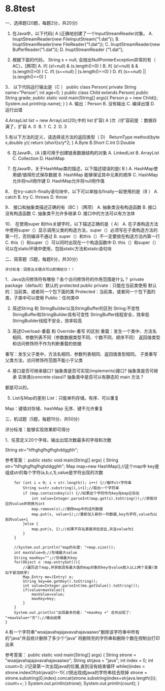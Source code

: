 # 8.8test

一、选择题(20题，每题2分，共20分)

1. 在Java中，以下代码( A  )正确地创建了一个InputStreamReader对象。
A.  InuptStreamReader(new FileInputStream(“1.dat”));
B.  InuptStreamReader(new FileReader(“1.dat”));
C.  InuptStreamReader(new BufferReader(“1.dat”));
D.  InuptStreamReader (“1.dat”);

2. 根据下面的代码，
String s = null;
会抛出NullPointerException异常的有（ AC）。[两项]
A.  if( (s!=null) & (s.length()>0) )
B.  if( (s!=null) & & (s.length()>0) )
C.  if( (s==null) | (s.length()==0) )
D.  if( (s==null) || (s.length()==0) )

3． 以下代码运行输出是（C ）
public class Person{
  private String name=”Person”;
  int age=0;
}
public class Child extends Person{
  public String grade;
  public static void main(String[] args){
  Person p = new Child();
  System.out.println(p.name);
}
}
A. 输出：Person
B. 没有输出
C. 编译出错
D. 运行出错

4.ArrayList list = new ArrayList(20);中的 list 扩容( A )次 
//扩容前提 ：数据存满了，扩容
A. 0 
B. 1 
C. 2 
D. 3

5.有以下方法的定义，请选择该方法的返回类型（ D）
	ReturnType method(byte x,double y){
		 return (short)x/y*2;
}
A.Byte
B.Short
C.Int
D.Double

6. 在Java中，(A )类可用于创建链表数据结构的对象
A.  LinkedList
B.  ArrayList
C.  Collection
D.  HashMap

7. 在Java中，关于HashMap类的描述，以下描述错误的是( B )
A.  HashMap使用键/值得形式保存数据
B.  HashMap 能够保证其中元素的顺序
C.  HashMap允许将null用作键
D.  HashMap允许将null用作值

8． 在try-catch-finally语句块中，以下可以单独与finally一起使用的是（B ）
A.  catch
B.  try
C.  throws
D.  throw

9． 接口和抽象类描述正确的有（BC ）（两项）
A.  抽象类没有构造函数
B.  接口没有构造函数
C.  抽象类不允许多继承
D.  接口中的方法可以有方法体

10． 在使用super 和this关键字时，以下描述正确的是（ A）
A.  在子类构造方法中使用super（）显示调用父类的构造方法，super（）必须写在子类构造方法的第一行，否则编译不通过
B.  super（）和this（）不一定要放在构造方法内第一行
C.  this（）和super（）可以同时出现在一个构造函数中
D. this（）和super（）可以在static环境中使用，包括static方法和static语句块

二、简答题（5题，每题6分，共30分）

	评分标准：回答出关键点可以酌情给分！！

1．Java访问修饰符有哪些？各个访问修饰符的作用范围是什么？
private  package（default）默认的  protected public
private：只能在当前类使用
默认的：当前类，或者同一个包下面的类
Protected：当前类，或者同一个包下面的类，子类中可以使用
Public：任何类中

2.	简述String 和 StringBuilder以及StringBuffer的区别
   String:不变性
StringBuffer和StringBuilder具有可变性
StringBuffer线程安全，效率低
StringBuilder线程不安全，效率较高

3.	简述Overload-重载 和 Override-重写 的区别
重载：发生一个类中、方法名相同、参数列表不同（参数数据类型不同、个数不同、顺序不同） 返回值类型和访问修饰符不作为判断重载的依据


重写：发生父子类中，方法名相同、参数列表相同、返回值类型相同。
子类重写父类方法，访问修饰符范围不能小于父类

4. 接口是否可继承接口? 抽象类是否可实现(implements)接口? 抽象类是否可继承 实体类(concrete class)?  抽象类中是否可以有静态的 main 方法？

都是可以的。

5. List与Map的差别
List：只能单列存储。有序、可以重复

Map：键值对存储、hashMap 无序、键不允许重复


三、机试题（5题，每题10分，共50分）

评分标准：能够实现效果即可得分

1、任意定义20个字母，输出出现次数最多的字母和次数 

String str="hfhghgfhgfhghddgghh";

参考答案：
public static void main(String[] args) {
        String str="hfhghgfhgfhghddgghh";
        Map map=new HashMap();//这个map中 key是组成str的每个字符(a,b,c,1),value是字符出现的次数
        
        for (int i = 0; i < str.length(); i++) {//循环str字符串
            String s=str.substring(i,i+1);//取出一个字符串
            if (map.containsKey(s)) {//如果这个字符作为key在map已存在
                int value=Integer.parseInt(map.get(s).toString());//获取对应的value并转换为int
                map.remove(s);//删除map中的这列数据
                map.put(s, value+1);//重新加入新的一列数据,key为字符,value为以前的value+1
            }else {
                map.put(s, 1);//如果不存在直接添加进去,并且value为1
            }
        }
        
        //System.out.println("map的长度: "+map.size());
        int maxValue=0;//存储最大value
        String maxKey="";//存储最大key
        for(Object o :map.entrySet()){
        	//遍历这个map,并获取具有最大值的map对象的key与value放入以上两个变量(类似于冒泡排序)
            Map.Entry me=(Entry) o;
            String key=me.getKey().toString();
            int value=Integer.parseInt(me.getValue().toString());
            if(value>maxValue){
                maxValue=value;
                maxKey=key;
            }
        }
        System.out.println("出现最多的是: "+maxKey +" 总共出现了: "+maxValue+"次");//输出结果
    }


4.有一个字符串"woaijavahajajavavahajavaaiwo"删除该字符串中所有的"java"并且统计删除了多少个“java”
将删除完的字符串和删除个数在控制台打印出来

参考答案：
public static void main(String[] args) {
        String strone = "woaijavahajajavavahajavaaiwo";
        String strjava = "java";
        int index = 0;
        int count=0;
        //记录第一次出现java的位置,直到没有结束循环
        while((index = strone.indexOf(strjava))!=-1){
            //把出现成java的字符串给去除掉
            strone = strone.substring(0,index).concat(strone.substring(index+strjava.length()));
            count++;
        }
        System.out.println(strone);
        System.out.println(count);
    }
